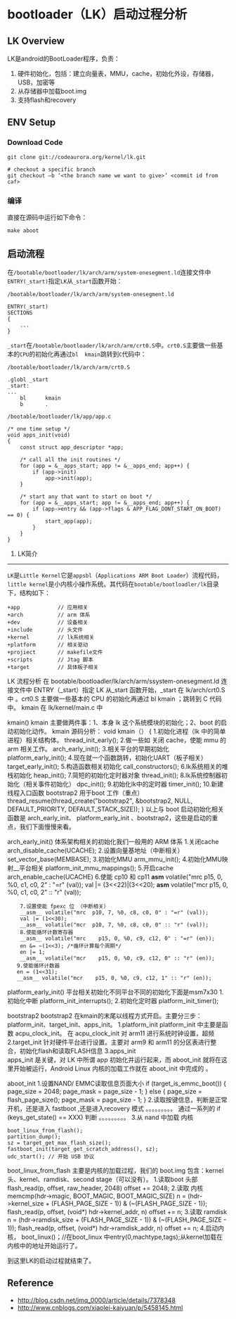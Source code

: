 # bootloader（LK）启动过程分析

LK Overview
----------------------------------------------------------------------------------------------------

LK是android的BootLoader程序，负责：
1. 硬件初始化，包括：建立向量表，MMU，cache，初始化外设，存储器，USB，加密等
2. 从存储器中加载boot.img
3. 支持flash和recovery


ENV Setup
----------------------------------------------------------------------------------------------------

### Download Code
```
git clone git://codeaurora.org/kernel/lk.git

# checkout a specific branch
git checkout –b ‘<the branch name we want to give>’ <commit id from caf>
```

### 编译
直接在源码中运行如下命令：
```
make aboot
```

## 启动流程

在`/bootable/bootloader/lk/arch/arm/system-onesegment.ld`连接文件中`ENTRY(_start)`指定`LK`从`_start`函数开始：

```
/bootable/bootloader/lk/arch/arm/system-onesegment.ld

ENTRY(_start)
SECTIONS
{
    ...
}
```

`_start`在`/bootable/bootloader/lk/arch/arm/crt0.S`中。`crt0.S`主要做一些基本的`CPU`的初始化再通过`bl  kmain`跳转到`C`代码中：
```
/bootable/bootloader/lk/arch/arm/crt0.S

.globl _start
_start:
...
	bl		kmain
	b		.
```

```
/bootable/bootloader/lk/app/app.c

/* one time setup */
void apps_init(void)
{
	const struct app_descriptor *app;

	/* call all the init routines */
	for (app = &__apps_start; app != &__apps_end; app++) {
		if (app->init)
			app->init(app);
	}

	/* start any that want to start on boot */
	for (app = &__apps_start; app != &__apps_end; app++) {
		if (app->entry && (app->flags & APP_FLAG_DONT_START_ON_BOOT) == 0) {
			start_app(app);
		}
	}
}
```

1. LK简介
----------------------------------------------------------------------------------------------------
`LK`是`Little Kernel`它是`appsbl`（`Applications ARM Boot Loader`）流程代码，`little kernel`是小内核小操作系统。其代码在`bootable/bootloadler/lk`目录下，结构如下：

```
+app            // 应用相关
+arch           // arm 体系
+dev            // 设备相关
+include        // 头文件
+kernel         // lk系统相关
+platform       // 相关驱动
+projiect       // makefile文件
+scripts        // Jtag 脚本
+target         // 具体板子相关
```

LK 流程分析
          在 bootable/bootloadler/lk/arch/arm/ssystem-onesegment.ld 连接文件中 ENTRY（_start）指定 LK 从_start 函数开始，_start 在 lk/arch/crt0.S中 。crt0.S 主要做一些基本的 CPU 的初始化再通过 bl  kmain ；跳转到 C 代码中。
          kmain 在 lk/kernel/main.c 中

kmain()
            kmain 主要做两件事：1、本身 lk 这个系统模块的初始化；2、boot 的启动初始化动作。
            kmain 源码分析：
             void kmain（）
          {
           1.初始化进程（lk 中的简单进程）相关结构体。
             thread_init_early();
           2.做一些如 关闭 cache，使能 mmu 的 arm 相关工作。
            arch_early_init();
           3.相关平台的早期初始化
            platform_early_init();
           4.现在就一个函数跳转，初始化UART（板子相关）
            target_early_init();
           5.构造函数相关初始化
            call_constructors();
           6.lk系统相关的堆栈初始化
            heap_init();
           7.简短的初始化定时器对象
            thread_init();
           8.lk系统控制器初始化（相关事件初始化）
            dpc_init();
           9.初始化lk中的定时器
            timer_init();
           10.新建线程入口函数 bootstrap2 用于boot 工作（重点）
           thread_resume(thread_create("bootstrap2", &bootstrap2, NULL, DEFAULT_PRIORITY, DEFAULT_STACK_SIZE));
         }
   以上与 boot 启动初始化相关函数是 arch_early_init、  platform_early_init 、bootstrap2，这些是启动的重点，我们下面慢慢来看。

arch_early_init()
         体系架构相关的初始化我们一般用的 ARM 体系
         1.关闭cache
         arch_disable_cache(UCACHE);
         2.设置向量基地址（中断相关）
         set_vector_base(MEMBASE);
         3.初始化MMU
         arm_mmu_init();
         4.初始化MMU映射__平台相关
         platform_init_mmu_mappings();
         5.开启cache         
         arch_enable_cache(UCACHE)
         6.使能 cp10 和 cp11
         __asm__ volatile("mrc    p15, 0, %0, c1, c0, 2" : "=r" (val));
         val |= (3<<22)|(3<<20);
         __asm__ volatile("mcr    p15, 0, %0, c1, c0, 2" :: "r" (val));

        7.设置使能 fpexc 位 （中断相关）
        __asm__ volatile("mrc  p10, 7, %0, c8, c0, 0" : "=r" (val));
        val |= (1<<30);
        __asm__ volatile("mcr  p10, 7, %0, c8, c0, 0" :: "r" (val));
        8.使能循环计数寄存器
        __asm__ volatile("mrc    p15, 0, %0, c9, c12, 0" : "=r" (en));
        en &= ~(1<<3); /*循环计算每个周期*/
        en |= 1; 
        __asm__ volatile("mcr    p15, 0, %0, c9, c12, 0" :: "r" (en));
       9.使能循环计数器
       en = (1<<31);
       __asm__ volatile("mcr    p15, 0, %0, c9, c12, 1" :: "r" (en));

platform_early_init()
       平台相关初始化不同平台不同的初始化下面是msm7x30
        1.初始化中断
        platform_init_interrupts();
        2.初始化定时器
        platform_init_timer();

bootstrap2 
         bootstrap2 在kmain的末尾以线程方式开启。主要分三步：platform_init、target_init、apps_init。
        1.platform_init
               platform_init 中主要是函数 acpu_clock_init。
               在 acpu_clock_init 对 arm11 进行系统时钟设置，超频 
        2.target_init
              针对硬件平台进行设置。主要对 arm9 和 arm11 的分区表进行整合，初始化flash和读取FLASH信息
        3.apps_init  
             apps_init 是关键，对 LK 中所谓 app 初始化并运行起来，而 aboot_init 就将在这里开始被运行，Android Linux 内核的加载工作就在 aboot_init 中完成的 。

aboot_init
        1.设置NAND/ EMMC读取信息页面大小
        if (target_is_emmc_boot())
        {
                  page_size = 2048;
                  page_mask = page_size - 1;
        }
       else
       {
                 page_size = flash_page_size();
                 page_mask = page_size - 1;
        }
      2.读取按键信息，判断是正常开机，还是进入 fastboot ,还是进入recovery 模式
       。。。。。。。。。
      通过一系列的 if (keys_get_state() == XXX) 判断
       。。。。。。。。。
      3.从 nand 中加载 内核

    boot_linux_from_flash();
    partition_dump();
    sz = target_get_max_flash_size();
    fastboot_init(target_get_scratch_address(), sz);
    udc_start(); // 开始 USB 协议

boot_linux_from_flash
             主要是内核的加载过程，我们的 boot.img 包含：kernel 头、kernel、ramdisk、second stage（可以没有）。
           1.读取boot 头部
           flash_read(p, offset, raw_header, 2048) 
           offset += 2048;
           2.读取 内核    
           memcmp(hdr->magic, BOOT_MAGIC, BOOT_MAGIC_SIZE)
           n = (hdr->kernel_size + (FLASH_PAGE_SIZE - 1)) & (~(FLASH_PAGE_SIZE - 1));
           flash_read(p, offset, (void*) hdr->kernel_addr, n)
           offset += n;
           3.读取 ramdisk
           n = (hdr->ramdisk_size + (FLASH_PAGE_SIZE - 1)) & (~(FLASH_PAGE_SIZE - 1));
           flash_read(p, offset, (void*) hdr->ramdisk_addr, n)
           offset += n;
            4.启动内核，
                boot_linux()；//在boot_linux 中entry(0,machtype,tags);从kernel加载在内核中的地址开始运行了。
    

到这里LK的启动过程就结束了。  

Reference
----------------------------------------------------------------------------------------------------
* http://blog.csdn.net/jmq_0000/article/details/7378348
* http://www.cnblogs.com/xiaolei-kaiyuan/p/5458145.html